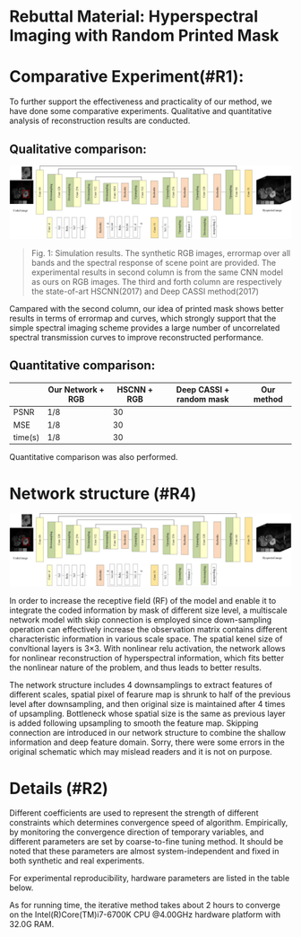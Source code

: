 # Rebuttal Material: Hyperspectral Imaging with Random Printed Mask

# Comparative Experiment(#R1):

To further support the effectiveness and practicality of our method, we have done some comparative experiments. Qualitative and quantitative analysis of reconstruction results are conducted. 

  ## Qualitative comparison:
  
  ![image](https://github.com/anymouscvpr/anymouscvpr.github.io/blob/master/network.jpg)
  
> Fig. 1: Simulation results. The synthetic RGB images, errormap over all bands and the spectral response of scene point are provided. The experimental results in second column is from the same CNN model as ours on RGB images. The third and forth column are respectively the state-of-art HSCNN(2017) and Deep CASSI method(2017)

Campared with the second column, our idea of printed mask shows better results in terms of errormap and curves, which strongly support that the simple spectral imaging scheme provides a large number of uncorrelated spectral transmission curves to improve reconstructed performance. 


  ## Quantitative comparison:
  
|                        | Our Network + RGB       | HSCNN + RGB       | Deep CASSI + random mask |Our method |
| -------------------    | ------------------------| ------------------|--------------------------|-----------|
| PSNR                   |    1/8                  | 30        |
| MSE                    |    1/8                  | 30        |
| time(s)                |    1/8                  | 30        |
  
  Quantitative comparison was also performed. 

# Network structure (#R4)
![image](https://github.com/anymouscvpr/anymouscvpr.github.io/blob/master/network.jpg)

In order to increase the receptive field (RF) of the model and enable it to integrate the coded information by mask of different size level, a multiscale network model with skip connection is employed since down-sampling operation can effectively increase the observation matrix contains different characteristic information in various scale space. The spatial kenel size of convltional layers is 3×3. With nonlinear relu activation, the network allows for nonlinear reconstruction of hyperspectral information, which fits better the nonlinear nature of the problem, and thus leads to better results.

The network structure includes 4 downsamplings to extract features of different scales, spatial pixel of fearure map is  shrunk to half of the previous level after downsampling, and then  original size is maintained after 4 times of upsampling. Bottleneck  whose spatial size is the same as previous layer is added following upsampling to smooth the feature map.  Skipping connection are introduced in our network structure to combine the shallow information and deep feature domain. Sorry, there were some errors in the original schematic which may mislead readers and it is not on purpose. 


# Details (#R2)



Different coefficients are used to represent the strength of different constraints which determines convergence speed of algorithm. Empirically, by monitoring the convergence direction of temporary variables, and different parameters are set by coarse-to-fine tuning method. It should be noted that these parameters are almost system-independent and fixed in both synthetic and real experiments.

For experimental reproducibility, hardware parameters are listed in the table below.



As for running time, the iterative method takes about 2 hours to converge on the Intel(R)Core(TM)i7-6700K CPU @4.00GHz hardware platform with 32.0G RAM.
